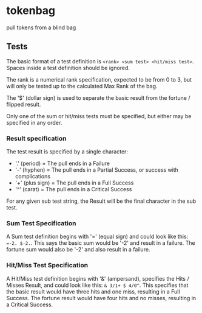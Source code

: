 # tokenbag

pull tokens from a blind bag

## Tests

The basic format of a test definition is `<rank> <sum test> <hit/miss test>`. Spaces inside a test definition should be ignored.

The rank is a numerical rank specification, expected to be from 0 to 3, but will only be tested up to the calculated Max Rank of the bag.

The '$' (dollar sign) is used to separate the basic result from the fortune / flipped result.

Only one of the sum or hit/miss tests must be specified, but either may be specified in any order.

### Result specification

The test result is specified by a single character:

- '.' (period) = The pull ends in a Failure
- '-' (hyphen) = The pull ends in a Partial Success, or success with complications
- '+' (plus sign) = The pull ends in a Full Success
- '^' (carat) = The pull ends in a Critical Success

 For any given sub test string, the Result will be the final character in the sub test.

### Sum Test Specification

A Sum test definition begins with '=' (equal sign) and could look like this: `=-2. $-2.`. This says the basic sum would be '-2' and result in a failure. The fortune sum would also be '-2' and also result in a failure.

### Hit/Miss Test Specification

A Hit/Miss test definition begins with '&' (ampersand), specifies the Hits / Misses Result, and could look like this: `& 3/1+ $ 4/0^`. This specifies that the basic result would have three hits and one miss, resulting in a Full Success. The fortune result would have four hits and no misses, resulting in a Critical Success.

